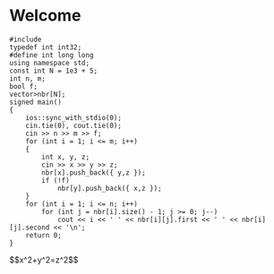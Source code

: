 <h1>Welcome</h1>
<pre><code class="language-cpp">#include<bits/stdc++.h>
typedef int int32;
#define int long long
using namespace std;
const int N = 1e3 + 5;
int n, m;
bool f;
vector<pair<int, int>>nbr[N];
signed main()
{
	ios::sync_with_stdio(0);
	cin.tie(0), cout.tie(0);
	cin >> n >> m >> f;
	for (int i = 1; i <= m; i++)
	{
		int x, y, z;
		cin >> x >> y >> z;
		nbr[x].push_back({ y,z });
		if (!f)
			nbr[y].push_back({ x,z });
	}
	for (int i = 1; i <= n; i++)
		for (int j = nbr[i].size() - 1; j >= 0; j--)
			cout << i << ' ' << nbr[i][j].first << ' ' << nbr[i][j].second << '\n';
	return 0;
}</code></pre>
<p>
	$$x^2+y^2=z^2$$
</p>

